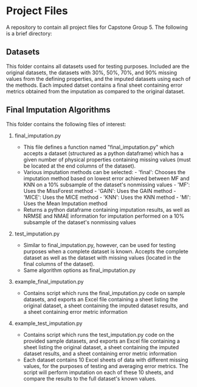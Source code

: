 # Project Files
A repository to contain all project files for Capstone Group 5. The following is a brief directory:

## Datasets 
This folder contains all datasets used for testing purposes. Included are the original datasets, the datasets with 30%, 50%, 70%, and 90% missing values from the defining properties, and the imputed datasets using each of the methods. Each imputed datset contains a final sheet containing error metrics obtained from the imputation as compared to the original dataset. 

## Final Imputation Algorithms
This folder contains the following files of interest: 
  1. final_imputation.py
      - This file defines a function named "final_imputation.py" which accepts a dataset (structured as a python dataframe) which has a given number of physical    properties containing missing values (must be located at the end columns of the dataset). 
      - Various imputation methods can be selected: 
            - 'final': Chooses the imputation method based on lowest error achieved between MF and KNN on a 10% subsample of the dataset's nonmissing values
            - 'MF': Uses the MissForest method
            - 'GAIN': Uses the GAIN method
            - 'MICE': Uses the MICE method
            - 'KNN': Uses the KNN method
            - 'MI': Uses the Mean Imputation method
      - Returns a python dataframe containing imputation results, as well as NRMSE and NMAE information for imputation performed on a 10% subsample of the dataset's nonmissing values
     
  3. test_imputation.py
      - Similar to final_imputation.py, however, can be used for testing purposes when a complete dataset is known. Accepts the complete dataset as well as the dataset with missing values (located in the final columns of the dataset). 
      - Same algorithm options as final_imputation.py

  5. example_final_imputation.py 
      - Contains script which runs the final_imputation.py code on sample datasets, and exports an Excel file containing a sheet listing the original dataset, a sheet containing the imputed dataset results, and a sheet containing error metric information
  
  7. example_test_imputation.py
      - Contains script which runs the test_imputation.py code on the provided sample datasets, and exports an Excel file containing a sheet listing the original dataset, a sheet containing the imputed dataset results, and a sheet containing error metric information
      - Each dataset contains 10 Excel sheets of data with different missing values, for the purposes of testing and averaging error metrics. The script will perform imputation on each of these 10 sheets, and compare the results to the full dataset's known values. 
